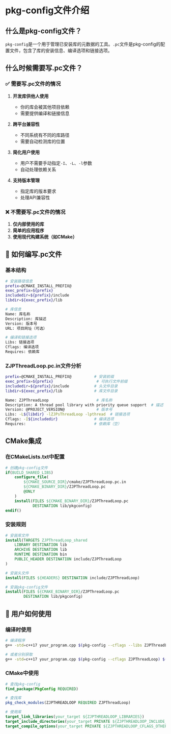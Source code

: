 # pkg-config文件介绍

## **什么是pkg-config文件？**

`pkg-config`是一个用于管理已安装库的元数据的工具。`.pc`文件是pkg-config的配置文件，包含了库的安装信息、编译选项和链接选项。

## **什么时候需要写.pc文件？**

### **✅ 需要写.pc文件的情况**

1. **开发库供他人使用**
   - 你的库会被其他项目依赖
   - 需要提供编译和链接信息

2. **跨平台兼容性**
   - 不同系统有不同的库路径
   - 需要自动检测库的位置

3. **简化用户使用**
   - 用户不需要手动指定`-I`、`-L`、`-l`参数
   - 自动处理依赖关系

4. **支持版本管理**
   - 指定库的版本要求
   - 处理API兼容性

### **❌ 不需要写.pc文件的情况**

1. **仅内部使用的库**
2. **简单的应用程序**
3. **使用现代构建系统（如CMake）**

## **📝 如何编写.pc文件**

### **基本结构**

```bash
# 安装路径信息
prefix=@CMAKE_INSTALL_PREFIX@
exec_prefix=${prefix}
includedir=${prefix}/include
libdir=${exec_prefix}/lib

# 库信息
Name: 库名称
Description: 库描述
Version: 版本号
URL: 项目网址（可选）

# 编译和链接选项
Libs: 链接选项
Cflags: 编译选项
Requires: 依赖库
```

### **ZJPThreadLoop.pc.in文件分析**

```bash
prefix=@CMAKE_INSTALL_PREFIX@          # 安装前缀
exec_prefix=${prefix}                   # 可执行文件前缀
includedir=${prefix}/include           # 头文件目录
libdir=${exec_prefix}/lib              # 库文件目录

Name: ZJPThreadLoop                     # 库名称
Description: A thread pool library with priority queue support  # 描述
Version: @PROJECT_VERSION@              # 版本号
Libs: -L${libdir} -lZJPsThreadLoop -lpthread  # 链接选项
Cflags: -I${includedir}                # 编译选项
Requires:                              # 依赖库（空）
```

## **CMake集成**

### **在CMakeLists.txt中配置**

```cmake
# 创建pkg-config文件
if(BUILD_SHARED_LIBS)
    configure_file(
        ${CMAKE_SOURCE_DIR}/cmake/ZJPThreadLoop.pc.in
        ${CMAKE_BINARY_DIR}/ZJPThreadLoop.pc
        @ONLY
    )
    install(FILES ${CMAKE_BINARY_DIR}/ZJPThreadLoop.pc 
            DESTINATION lib/pkgconfig)
endif()
```

### **安装规则**

```cmake
# 安装库文件
install(TARGETS ZJPThreadLoop_shared
    LIBRARY DESTINATION lib
    ARCHIVE DESTINATION lib
    RUNTIME DESTINATION bin
    PUBLIC_HEADER DESTINATION include/ZJPThreadLoop
)

# 安装头文件
install(FILES ${HEADERS} DESTINATION include/ZJPThreadLoop)

# 安装pkg-config文件
install(FILES ${CMAKE_BINARY_DIR}/ZJPThreadLoop.pc 
        DESTINATION lib/pkgconfig)
```

## **🚀 用户如何使用**

### **编译时使用**

```bash
# 编译程序
g++ -std=c++17 your_program.cpp $(pkg-config --cflags --libs ZJPThreadLoop) -o your_program

# 或者分别获取
g++ -std=c++17 your_program.cpp $(pkg-config --cflags ZJPThreadLoop) $(pkg-config --libs ZJPThreadLoop) -o your_program
```

### **CMake中使用**

```cmake
# 查找pkg-config
find_package(PkgConfig REQUIRED)

# 查找库
pkg_check_modules(ZJPTHREADLOOP REQUIRED ZJPThreadLoop)

# 使用库
target_link_libraries(your_target ${ZJPTHREADLOOP_LIBRARIES})
target_include_directories(your_target PRIVATE ${ZJPTHREADLOOP_INCLUDE_DIRS})
target_compile_options(your_target PRIVATE ${ZJPTHREADLOOP_CFLAGS_OTHER})
```




